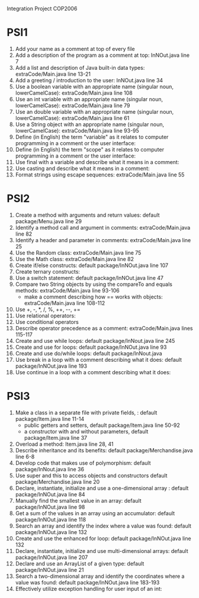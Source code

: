 Integration Project COP2006

# PSI1
   1) Add your name as a comment at top of every file
   2) Add a description of the program as a comment at top: InNOut.java line 7
   3) Add a list and description of Java built-in data types: extraCode/Main.java line 13-21
   4) Add a greeting / introduction to the user: InNOut.java line 34
   5) Use a boolean variable with an appropriate name  (singular noun, lowerCamelCase): extraCode/Main.java line 108
   6) Use an int variable with an appropriate name (singular noun, lowerCamelCase): extraCode/Main.java line 79
   7) Use an double variable with an appropriate name (singular noun, lowerCamelCase): extraCode/Main.java line 61
   8) Use a String object with an appropriate name (singular noun, lowerCamelCase): extraCode/Main.java line 93-95
   9) Define (in English) the term "variable" as it relates to computer programming in a comment or the user interface:
   10) Define (in English) the term "scope" as it relates to computer programming in a comment or the user interface:
   11) Use final with a variable and describe what it means in a comment:
   12) Use casting and describe what it means in a comment: 
   13) Format strings using escape sequences: extraCode/Main.java line 55

# PSI2
   1) Create a method with arguments and return values: default package/Menu.java line 29
   2) Identify a method call and argument in comments: extraCode/Main.java line 82
   3) Identify a header and parameter in comments: extraCode/Main.java line 25
   4) Use the Random class: extraCode/Main.java line 75
   5) Use the Math class: extraCode/Main.java line 82
   6) Create if/else constructs: default package/InNOut.java line 107
   7) Create ternary constructs:
   8) Use a switch statement: default package/InNOut.java line 47
   9) Compare two String objects by using the compareTo and equals methods: extraCode/Main.java line 93-106
      - make a comment describing how == works with objects: extraCode/Main.java line 108-112
   10) Use +, -, *, /, %, ++, --, += 
   11) Use relational operators:
   12) Use conditional operators
   13) Describe operator precedence as a comment: extraCode/Main.java lines 115-117
   14) Create and use while loops: default package/InNout.java line 245
   15) Create and use for loops: default package/InNOut.java line 93
   16) Create and use do/while loops: default package/InNout.java  
   17) Use break in a loop with a comment describing what it does: default package/InNOut.java line 193  
   18) Use continue in a loop with a comment describing what it does:

# PSI3
   1) Make a class in a separate file with private fields, : default package/Item.java line 11-14
      - public getters and setters, default package/Item.java line 50-92
      - a constructor with and without parameters, default package/Item.java line 37
   2) Overload a method: Item.java line 28, 41
   3) Describe inheritance and its benefits: default package/Merchandise.java line 6-8
   4) Develop code that makes use of polymorphism: default package/InNout.java line 36
   5) Use super and this to access objects and constructors default package/Merchandise.java line 20
   6) Declare, instantiate, initialize and use a one-dimensional array : default package/InNOut.java line 84
   7) Manually find the smallest value in an array: default package/InNOut.java line 98
   8) Get a sum of the values in an array using an accumulator: default package/InNOut.java line 118 
   9) Search an array and identify the index where a value was found: default package/InNOut.java line 132
   10) Create and use the enhanced for loop: default package/InNOut.java line 132
   11) Declare, instantiate, initialize and use multi-dimensional arrays: default package/InNOut.java line 207
   12) Declare and use an ArrayList of a given type: default package/InNOut.java line 21
   13) Search a two-dimensional array and identify the coordinates where a value was found: default package/InNOut.java line 183-193
   14) Effectively utilize exception handling for user input of an int:
